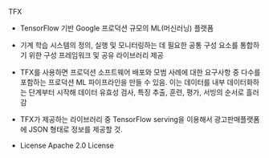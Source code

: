 TFX
- TensorFlow 기반 Google 프로덕션 규모의 ML(머신러닝) 플랫폼
- 기계 학습 시스템의 정의, 실행 및 모니터링하는 데 필요한 공통 구성 요소를 통합하기 위한 구성 프레임워크 및 공유 라이브러리 제공
- TFX를 사용하면 프로덕션 소프트웨어 배포와 모범 사례에 대한 요구사항 중 다수를 포함하는 프로덕션 ML 파이프라인을 만들 수 있음. 이는 데이터를 내부 데이터화하는 단계부터 시작해 데이터 유효성 검사, 특징 추출, 훈련, 평가, 서빙의 순서로 흘러감
- TFX가 제공하는 라이브러리 중 TensorFlow serving을 이용해서 광고판매플랫폼에 JSON 형태로 정보를 제공할 것.

 - License
Apache 2.0 License